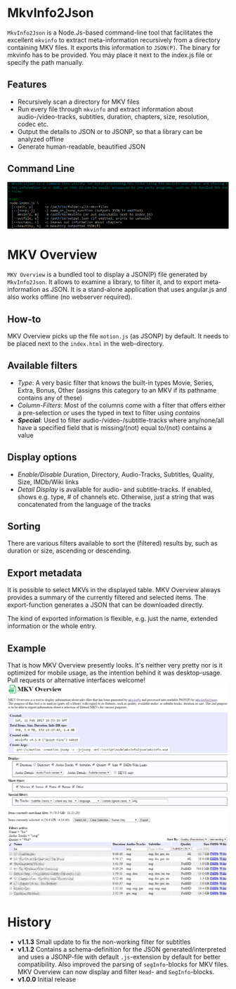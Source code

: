 # MkvInfo2Json
`MkvInfo2Json` is a Node.Js-based command-line tool that facilitates the excellent `mkvinfo` to extract meta-information recursively from a directory containing MKV files. It exports this information to `JSON(P)`. The binary for mkvinfo has to be provided. You may place it next to the index.js file or specify the path manually.

## Features
* Recursively scan a directory for MKV files
* Run every file through `mkvinfo` and extract information about audio-/video-tracks, subtitles, duration, chapters, size, resolution, codec etc.
* Output the details to JSON or to JSONP, so that a library can be analyzed offline
* Generate human-readable, beautified JSON

## Command Line
![](cmdline.png)

# MKV Overview
`MKV Overview` is a bundled tool to display a JSON(P) file generated by `MkvInfo2Json`. It allows to examine a library, to filter it, and to export meta-information as JSON. It is a stand-alone application that uses angular.js and also works offline (no webserver required).

## How-to
MKV Overview picks up the file `motion.js` (as JSONP) by default. It needs to be placed next to the `index.html` in the web-directory.

## Available filters
* *Type*: A very basic filter that knows the built-in types Movie, Series, Extra, Bonus, Other (assigns this category to an MKV if its pathname contains any of these)
* *Column-Filters*: Most of the columns come with a filter that offers either a pre-selection or uses the typed in text to filter using *contains*
* ***Special***: Used to filter audio-/video-/subtitle-tracks where any/none/all have a specified field that is missing/(not) equal to/(not) contains a value

## Display options
* *Enable/Disable* Duration, Directory, Audio-Tracks, Subtitles, Quality, Size, IMDb/Wiki links
* *Detail Display* is available for audio- and subtitle-tracks. If enabled, shows e.g. type, # of channels etc. Otherwise, just a string that was concatenated from the language of the tracks

## Sorting
There are various filters available to sort the (filtered) results by, such as duration or size, ascending or descending.

## Export metadata
It is possible to select MKVs in the displayed table. MKV Overview always provides a summary of the currently filtered and selected items. The export-function generates a JSON that can be downloaded directly.

The kind of exported information is flexible, e.g. just the name, extended information or the whole entry.

## Example
That is how MKV Overview presently looks. It's neither very pretty nor is it optimized for mobile usage, as the intention behind it was desktop-usage. Pull requests or alternative interfaces welcome!
![](web/example.jpg)


# History
* **v1.1.3** Small update to fix the non-working filter for subtitles
* **v1.1.2** Contains a schema-definition for the JSON generated/interpreted and uses a JSONP-file with default `.js`-extension by default for better compatibility. Also improved the parsing of `segInfo`-blocks for MKV files. MKV Overview can now display and filter `Head`- and `SegInfo`-blocks.
* **v1.0.0** Initial release

